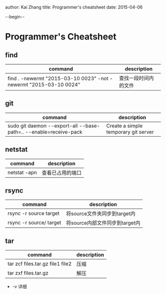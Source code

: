 author: Kai Zhang
title: Programmer's cheatsheet
date: 2015-04-06

--begin--

# Programmer's Cheatsheet

## find

| command | description |
| ------- | ----------- |
| find . -newermt "2015-03-10 0023" -not -newermt "2015-03-10 0024" | 查找一段时间内的文件 |

## git

| command | description |
| ------- | ----------- |
| sudo git daemon --export-all --base-path=.. --enable=receive-pack | Create a simple temporary git server |

## netstat

| command | description |
| ------- | ----------- |
| netstat -apn | 查看已占用的端口 |

## rsync

| command | description |
| ------- | ----------- |
| rsync -r source target | 将source文件夹同步到target内 |
| rsync -r source/ target | 将source内部文件同步到target内 |


## tar

| command | description |
| ------- | ----------- |
| tar zcf files.tar.gz file1 file2 | 压缩 |
| tar zxf files.tar.gz | 解压 |

*  -v 详细 
